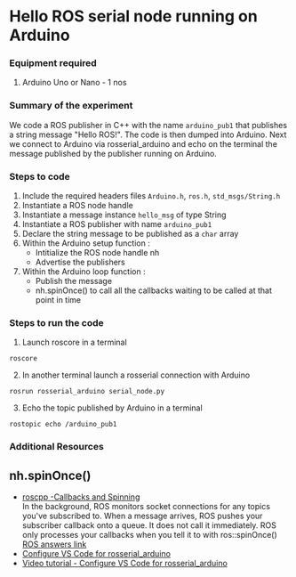 # Hello ROS serial node running on Arduino 

### Equipment required
1. Arduino Uno or Nano  - 1 nos

### Summary of the experiment
We code a ROS publisher in C++ with the name ```arduino_pub1``` that publishes a string message "Hello ROS!". The code is then dumped into Arduino. Next we connect to Arduino via rosserial_arduino and echo on the terminal the message published by the publisher running on Arduino.

### Steps to code 
1. Include the required headers files ```Arduino.h```, ```ros.h```, ```std_msgs/String.h```
2. Instantiate a ROS node handle
3. Instantiate a message instance ```hello_msg``` of type String  
4. Instantiate a ROS publisher with name ```arduino_pub1```
5. Declare the string message to be published as a ```char``` array
6. Within the Arduino setup function : 
    - Intitialize the ROS node handle nh
    - Advertise the publishers 
7. Within the Arduino loop function : 
    - Publish the message
    - nh.spinOnce() to call all the callbacks waiting to be called at that point in time

### Steps to run the code
1. Launch roscore in a terminal 

```
roscore
```

2. In another terminal launch a rosserial connection with Arduino 

```
rosrun rosserial_arduino serial_node.py
```

3. Echo the topic published by Arduino in a terminal

```
rostopic echo /arduino_pub1 
```

### Additional Resources

## nh.spinOnce() 
- [roscpp -Callbacks and Spinning](https://wiki.ros.org/roscpp/Overview/Callbacks%20and%20Spinning) \
In the background, ROS monitors socket connections for any topics you've subscribed to. When a message arrives, ROS pushes your subscriber callback onto a queue. It does not call it immediately. ROS only processes your callbacks when you tell it to with ros::spinOnce()
[ROS answers link](https://answers.ros.org/question/11887/significance-of-rosspinonce/)
- [Configure VS Code for rosserial_arduino](https://jim79.github.io/rosserial-arduino-vscode/)
- [Video tutorial - Configure VS Code for rosserial_arduino](https://youtu.be/RZAXBMoWJcE)